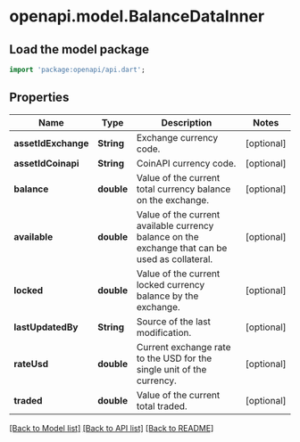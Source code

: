 # openapi.model.BalanceDataInner

## Load the model package
```dart
import 'package:openapi/api.dart';
```

## Properties
Name | Type | Description | Notes
------------ | ------------- | ------------- | -------------
**assetIdExchange** | **String** | Exchange currency code. | [optional] 
**assetIdCoinapi** | **String** | CoinAPI currency code. | [optional] 
**balance** | **double** | Value of the current total currency balance on the exchange. | [optional] 
**available** | **double** | Value of the current available currency balance on the exchange that can be used as collateral. | [optional] 
**locked** | **double** | Value of the current locked currency balance by the exchange. | [optional] 
**lastUpdatedBy** | **String** | Source of the last modification.  | [optional] 
**rateUsd** | **double** | Current exchange rate to the USD for the single unit of the currency.  | [optional] 
**traded** | **double** | Value of the current total traded. | [optional] 

[[Back to Model list]](../README.md#documentation-for-models) [[Back to API list]](../README.md#documentation-for-api-endpoints) [[Back to README]](../README.md)


